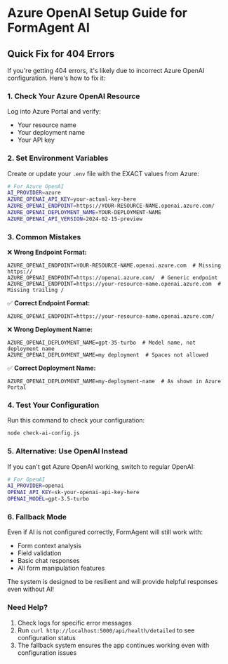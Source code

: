 # Azure OpenAI Setup Guide for FormAgent AI

## Quick Fix for 404 Errors

If you're getting 404 errors, it's likely due to incorrect Azure OpenAI configuration. Here's how to fix it:

### 1. Check Your Azure OpenAI Resource

Log into Azure Portal and verify:
- Your resource name
- Your deployment name
- Your API key

### 2. Set Environment Variables

Create or update your `.env` file with the EXACT values from Azure:

```bash
# For Azure OpenAI
AI_PROVIDER=azure
AZURE_OPENAI_API_KEY=your-actual-key-here
AZURE_OPENAI_ENDPOINT=https://YOUR-RESOURCE-NAME.openai.azure.com/
AZURE_OPENAI_DEPLOYMENT_NAME=YOUR-DEPLOYMENT-NAME
AZURE_OPENAI_API_VERSION=2024-02-15-preview
```

### 3. Common Mistakes

❌ **Wrong Endpoint Format:**
```
AZURE_OPENAI_ENDPOINT=YOUR-RESOURCE-NAME.openai.azure.com  # Missing https://
AZURE_OPENAI_ENDPOINT=https://openai.azure.com/  # Generic endpoint
AZURE_OPENAI_ENDPOINT=https://your-resource-name.openai.azure.com  # Missing trailing /
```

✅ **Correct Endpoint Format:**
```
AZURE_OPENAI_ENDPOINT=https://your-resource-name.openai.azure.com/
```

❌ **Wrong Deployment Name:**
```
AZURE_OPENAI_DEPLOYMENT_NAME=gpt-35-turbo  # Model name, not deployment name
AZURE_OPENAI_DEPLOYMENT_NAME=my deployment  # Spaces not allowed
```

✅ **Correct Deployment Name:**
```
AZURE_OPENAI_DEPLOYMENT_NAME=my-deployment-name  # As shown in Azure Portal
```

### 4. Test Your Configuration

Run this command to check your configuration:
```bash
node check-ai-config.js
```

### 5. Alternative: Use OpenAI Instead

If you can't get Azure OpenAI working, switch to regular OpenAI:

```bash
# For OpenAI
AI_PROVIDER=openai
OPENAI_API_KEY=sk-your-openai-api-key-here
OPENAI_MODEL=gpt-3.5-turbo
```

### 6. Fallback Mode

Even if AI is not configured correctly, FormAgent will still work with:
- Form context analysis
- Field validation
- Basic chat responses
- All form manipulation features

The system is designed to be resilient and will provide helpful responses even without AI!

### Need Help?

1. Check logs for specific error messages
2. Run `curl http://localhost:5000/api/health/detailed` to see configuration status
3. The fallback system ensures the app continues working even with configuration issues